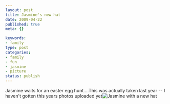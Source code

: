 ```yaml
--- 
layout: post
title: Jasmine's new hat
date: 2009-04-22
published: true
meta: {}

keywords: 
- family
type: post
categories: 
- family
- fun
- jasmine
- picture
status: publish
---
```

Jasmine waits for an easter egg hunt....This was actually taken last year -- I haven't gotten this years photos uploaded yet![![Jasmine with a new hat](http://media.eick.us/2011/05/2346094817_cd960d82f1.jpg)](http://www.flickr.com/photos/19429588@N00/2346094817 "View 'Jasmine with a new hat' on Flickr.com")
